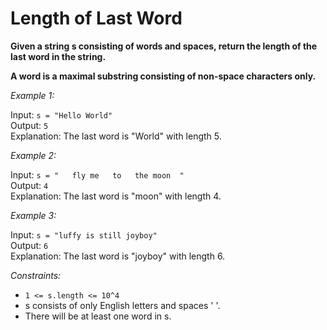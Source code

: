 # Length of Last Word

**Given a string s consisting of words and spaces, return the length of the last word in the string.**

**A word is a maximal substring consisting of non-space characters only.**

*Example 1:*

Input: `s = "Hello World"` <br>
Output: `5`<br>
Explanation: The last word is "World" with length 5.

*Example 2:*

Input: `s = "   fly me   to   the moon  "` <br>
Output: `4` <br>
Explanation: The last word is "moon" with length 4.

*Example 3:*

Input: `s = "luffy is still joyboy"` <br>
Output: `6` <br>
Explanation: The last word is "joyboy" with length 6.
 
*Constraints:*

- `1 <= s.length <= 10^4`
- s consists of only English letters and spaces ' '.
- There will be at least one word in s.
